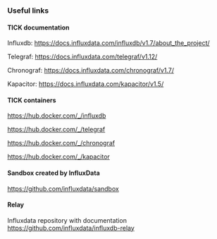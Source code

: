 ### Useful links

#### TICK documentation

Influxdb: https://docs.influxdata.com/influxdb/v1.7/about_the_project/

Telegraf: https://docs.influxdata.com/telegraf/v1.12/

Chronograf: https://docs.influxdata.com/chronograf/v1.7/

Kapacitor: https://docs.influxdata.com/kapacitor/v1.5/

#### TICK containers

https://hub.docker.com/_/influxdb

https://hub.docker.com/_/telegraf

https://hub.docker.com/_/chronograf

https://hub.docker.com/_/kapacitor

#### Sandbox created by InfluxData

https://github.com/influxdata/sandbox


#### Relay

Influxdata repository with documentation https://github.com/influxdata/influxdb-relay